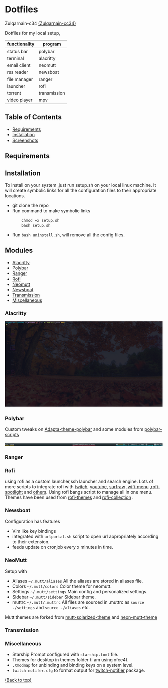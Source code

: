 # Dotfiles

Zulqarnain-c34 [(Zulqarnain-cc34)](www.github.com/Zulqarnain-cc34) 


Dotfiles for my local setup,


| functionality | program      |
|---------------|--------------|
| status bar    | polybar      |
| terminal      | alacritty    |
| email client  | neomutt      |
| rss reader    | newsboat     |
| file manager  | ranger       |
| launcher      | rofi         |
| torrent       | transmission |
| video player  | mpv          |

 ## Table of Contents


 - [Requirements](#requirements)
 - [Installation](#installation)
 - [Screenshots](#screenshots)

## Requirements




## Installation

To install on your system ,just run setup.sh on your local linux machine. It will create symbolic links for all the configuration files to their appropriate locations.

- git clone the repo
- Run command to make symbolic links 
    ```
        chmod +x setup.sh
        bash setup.sh
    ```
- Run `bash uninstall.sh`, will remove all the config files.

## Modules

- [Alacritty](#alacritty)
- [Polybar](#polybar)
- [Ranger](#ranger)
- [Rofi](#rofi)
- [Neomutt](#neomutt)
- [Newsboat](#newsboat)
- [Transmission](#transmission)
- [Miscellaneous](#miscellaneous)


### Alacritty
<p align="center">
   <img src="./alacritty/alacritty.png"  title="Alacritty"> 
</p>

### Polybar
Custom tweaks on [Adapta-theme-polybar](https://github.com/matoruru/polybar-adapta-theme) and some modules from [polybar-scripts](https://github.com/polybar/polybar-scripts)

![alt text](https://github.com/Zulqarnain-cc34/dotfiles/blob/main/polybar/polybar.png?raw=true) 

### Ranger


### Rofi
using rofi as a custom launcher,ssh launcher and search engine. Lots of more scripts to integrate rofi with [twitch](https://github.com/indeedwatson/rofi-twitch), [youtube](https://github.com/pystardust/ytfzf), [surfraw](https://github.com/gotbletu/dotfiles_v2/tree/master/normal_user/rofi/.config/rofi/launchers) ,[wifi-menu](https://github.com/zbaylin/rofi-wifi-menu) ,[rofi-spotlight](https://github.com/manilarome/rofi-spotlight) and [others](https://github.com/gotbletu/dotfiles_v2/tree/master/normal_user/rofi/.config/rofi/launchers). Using rofi bangs script to manage all in one menu. Themes have been used from [rofi-themes](https://github.com/davatorium/rofi-themes.git) and [rofi-collection](https://github.com/Murzchnvok/rofi-collection) .

### Newsboat
Configuration has features

- Vim like key bindings
- integrated with `urlportal.sh` script to open url appropriately according to their extension.
- feeds update on cronjob every x minutes in time.

### NeoMutt
Setup with 
- Aliases   `~/.mutt/aliases`  All the aliases are stored in aliases file. 
- Colors    `~/.mutt/colors`   Color theme for neomutt.
- Settings  `~/.mutt/settings` Main config and personalized settings.
- Sidebar   `~/.mutt/sidebar`  Sidebar theme.
- muttrc    `~/.mutt/.muttrc`  All files are sourced in .muttrc as `source ./settings` and  `source ./aliases` etc.

Mutt themes are forked from [mutt-solarized-theme](https://github.com/altercation/mutt-colors-solarized) and [neon-mutt-theme](https://github.com/h3xx/mutt-colors-neonwolf)

### Transmission

### Miscellaneous

- Starship Prompt configured with `starship.toml` file.
- Themes for desktop in themes folder (I am using xfce4). 
- `.Xmodmap` for unbinding and binding keys on a system level.
- `twitch notifer.cfg` to format output for [twitch-notifier](https://github.com/GiedriusS/TwitchNotifier) package.


[(Back to top)](#top)


